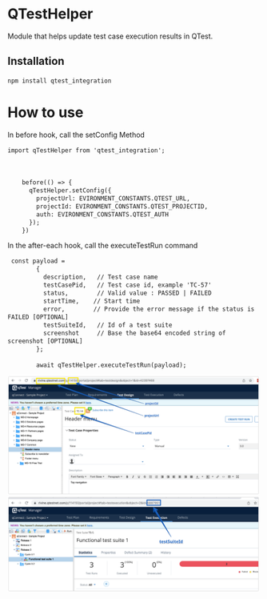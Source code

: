 
# QTestHelper

Module that helps update test case execution results in QTest.


## Installation
```
npm install qtest_integration
```

# How to use

In before hook, call the setConfig Method
```
import qTestHelper from 'qtest_integration';



    before(() => {
      qTestHelper.setConfig({
        projectUrl: EVIRONMENT_CONSTANTS.QTEST_URL,
        projectId: EVIRONMENT_CONSTANTS.QTEST_PROJECTID,
        auth: EVIRONMENT_CONSTANTS.QTEST_AUTH
      });
    })
```
In the after-each hook, call the executeTestRun command
```
 const payload =
        {
          description,   // Test case name
          testCasePid,   // Test case id, example 'TC-57'
          status,        // Valid value : PASSED | FAILED
          startTime,    // Start time
          error,        // Provide the error message if the status is FAILED [OPTIONAL]
          testSuiteId,   // Id of a test suite
          screenshot     // Base the base64 encoded string of screenshot [OPTIONAL]
        };

        await qTestHelper.executeTestRun(payload);

```

![Alt text](/assets/qTestHelper_scn1.png?raw=true "Ref1")
![Alt text](/assets/qTestHelper_scn2.png?raw=true "Ref2")